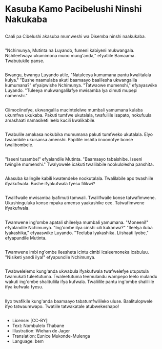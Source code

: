 # Kasuba Kamo Pacibelushi Ninshi Nakukaba

##
Caali pa Cibelushi akasuba mumweshi wa Disemba ninshi naakukaba.

##
"Nchimunya, Mutinta na Luyando, fumeni kabiyeni mukwangala. Nshileefwaya ukumimona muno mung'anda," efyatiile Bamaama. Twabutukile panse.

##
Bwangu, bwangu Luyando atile, "Natuleeya kumumana pantu kwalitalala kulya." "Bushe naamulaba akuti baamaayo baalilesha ukwangalila kumumana?" efyaipwishe Nchimunya. "Tatwaowe mumenshi," efyayaswike Luyando. "Tuleeya mukwangalilafye mwisamba lya cimuti mupepi namenshi."

##
Ciimociinefye, ukwangalila mucintelelwe mumbali yamumana kulaba ukumfwa ukukaba. Pakuti tumfwe ukutalala, twafuliile isapato, nokufuula amashaati namasiketi leelo kucili kwalikabile.

##
Twabulile amakasa nokubika mumumana pakuti tumfweko ukutalala. Elyo twaambile ukuisansa amenshi. Papitile inshita iinoonofye bonse twalibombele.

##
"Iseeni tusambe!" efyalandile Mutinta. "Baamaayo tabaishibe. Iseeni twingile mumenshi." Twalyowele icakuti twalilabile nookulolesha panshita.

##
Akasuba kalingile kabili kwatendeke nookutalala. Twalilabile apo twashiile ifyakufwala. Bushe ifyakufwala fyesu filikwi?

##
Twalifwaile mwisamba lyafimuti tamwali. Twalilfwaile konse tatwafimwene. Ukushinguluka konse mpaka amenso yaakashike cee. Tatwafimwene ifyakufwala.

##
Twamwene ing'ombe apatali shileelya mumbali yamumana. "Moneeni!" efyalandile Nchimunya. "Ing'ombe ilya cinshi cili kukanwa?" "Ileelya iluba lyakashika," efyaaswike Luyando. "Teeluba lyakashika. Liishaati lyobe," efyapundile Mutinta.

##
Twamwene imbi ng'ombe ileesheta icintu cimbi icaleemoneka icabuluu. "Nisiketi yandi ilya!" efyapundile Nchimunya.

##
Twabwelelemo kung'anda ukwabula ifyakufwala twafwelefye utuputula twamukati tuleetutuma. Twaleetutuma teemulandu wampepo leelo mulandu wakuti ing'ombe shalituliila ifya kufwala. Twaliilile pantu ing'ombe shaliliile ifya kufwala fyesu.

##
Ilyo twafikile kung'anda baamaayo tabatumfwilileko uluse. Baalitulopwele ifyo tatwaumwapo. Twatiile tatwakatale atubwekeshapo!

##
* License: [CC-BY]
* Text: Nombulelo Thabane
* Illustration: Wiehan de Jager
* Translation: Eunice Mukonde-Mulenga
* Language: bem
